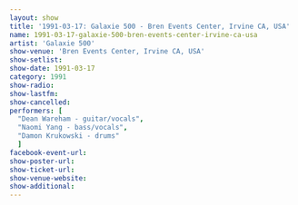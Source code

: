 ```yaml
---
layout: show
title: '1991-03-17: Galaxie 500 - Bren Events Center, Irvine CA, USA'
name: 1991-03-17-galaxie-500-bren-events-center-irvine-ca-usa
artist: 'Galaxie 500'
show-venue: 'Bren Events Center, Irvine CA, USA'
show-setlist: 
show-date: 1991-03-17
category: 1991
show-radio: 
show-lastfm: 
show-cancelled: 
performers: [
  "Dean Wareham - guitar/vocals",
  "Naomi Yang - bass/vocals",
  "Damon Krukowski - drums"
  ]
facebook-event-url: 
show-poster-url: 
show-ticket-url: 
show-venue-website: 
show-additional: 
---
```


